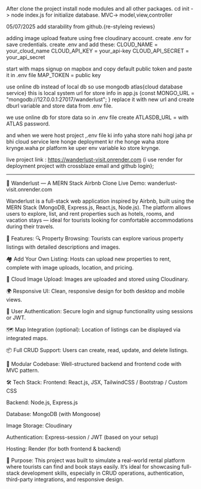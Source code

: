After clone the project install node modules and all other packages.
cd init -> node index.js for initialize database.
MVC-> model,view,controller

05/07/2025 
add starability from github.{re-styleing reviews}

adding image upload feature using free cloudinary account. create .env for save credentials.
create .env and add these:
CLOUD_NAME = your_cloud_name
CLOUD_API_KEY = your_api-key
CLOUD_API_SECRET = your_api_secret

start with maps
signup on mapbox 
and copy default public token and paste it in .env file
MAP_TOKEN = public key



use online db instead of local db so use mongodb atlas{cloud database service}
this is local system url for store info in app.js  {const MONGO_URL = "mongodb://127.0.0.1:27017/wanderlust";
}  replace it with new url and create dburl variable and store data from .env file.

we use online db for store data so in .env file create ATLASDB_URL = <cluster url> with ATLAS password.

and when we were host project ,.env file ki info yaha store nahi hogi jaha pr bhi cloud service lere honge deployment kr rhe honge waha store krynge.waha pr platform ke uper env variable ko store krynge.


live project link :  https://wanderlust-visit.onrender.com
{i use render for deployment project with crossblaze email and github login};

--------------------------------------------------------------
🏡 Wanderlust — A MERN Stack Airbnb Clone
Live Demo: wanderlust-visit.onrender.com

Wanderlust is a full-stack web application inspired by Airbnb, built using the MERN Stack (MongoDB, Express.js, React.js, Node.js). The platform allows users to explore, list, and rent properties such as hotels, rooms, and vacation stays — ideal for tourists looking for comfortable accommodations during their travels.

🚀 Features:
🔍 Property Browsing: Tourists can explore various property listings with detailed descriptions and images.

🏘️ Add Your Own Listing: Hosts can upload new properties to rent, complete with image uploads, location, and pricing.

📸 Cloud Image Upload: Images are uploaded and stored using Cloudinary.

🌍 Responsive UI: Clean, responsive design for both desktop and mobile views.

🔐 User Authentication: Secure login and signup functionality using sessions or JWT.

🗺️ Map Integration (optional): Location of listings can be displayed via integrated maps.

📦 Full CRUD Support: Users can create, read, update, and delete listings.

📁 Modular Codebase: Well-structured backend and frontend code with MVC pattern.

🛠️ Tech Stack:
Frontend: React.js, JSX, TailwindCSS / Bootstrap / Custom CSS

Backend: Node.js, Express.js

Database: MongoDB (with Mongoose)

Image Storage: Cloudinary

Authentication: Express-session / JWT (based on your setup)

Hosting: Render (for both frontend & backend)

🎯 Purpose:
This project was built to simulate a real-world rental platform where tourists can find and book stays easily. It’s ideal for showcasing full-stack development skills, especially in CRUD operations, authentication, third-party integrations, and responsive design.